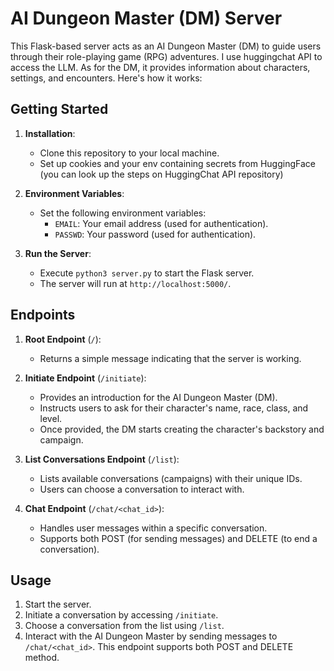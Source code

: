 # AI Dungeon Master (DM) Server

This Flask-based server acts as an AI Dungeon Master (DM) to guide users through their role-playing game (RPG) adventures. I use huggingchat API to access the LLM. As for the DM, it provides information about characters, settings, and encounters. Here's how it works:

## Getting Started

1. **Installation**:
   - Clone this repository to your local machine.
   - Set up cookies and your env containing secrets from HuggingFace (you can look up the steps on HuggingChat API repository)

2. **Environment Variables**:
   - Set the following environment variables:
     - `EMAIL`: Your email address (used for authentication).
     - `PASSWD`: Your password (used for authentication).

3. **Run the Server**:
   - Execute `python3 server.py` to start the Flask server.
   - The server will run at `http://localhost:5000/`.

## Endpoints

1. **Root Endpoint** (`/`):
   - Returns a simple message indicating that the server is working.

2. **Initiate Endpoint** (`/initiate`):
   - Provides an introduction for the AI Dungeon Master (DM).
   - Instructs users to ask for their character's name, race, class, and level.
   - Once provided, the DM starts creating the character's backstory and campaign.

3. **List Conversations Endpoint** (`/list`):
   - Lists available conversations (campaigns) with their unique IDs.
   - Users can choose a conversation to interact with.

4. **Chat Endpoint** (`/chat/<chat_id>`):
   - Handles user messages within a specific conversation.
   - Supports both POST (for sending messages) and DELETE (to end a conversation).

## Usage

1. Start the server.
2. Initiate a conversation by accessing `/initiate`.
3. Choose a conversation from the list using `/list`.
4. Interact with the AI Dungeon Master by sending messages to `/chat/<chat_id>`. This endpoint supports both POST and DELETE method.
